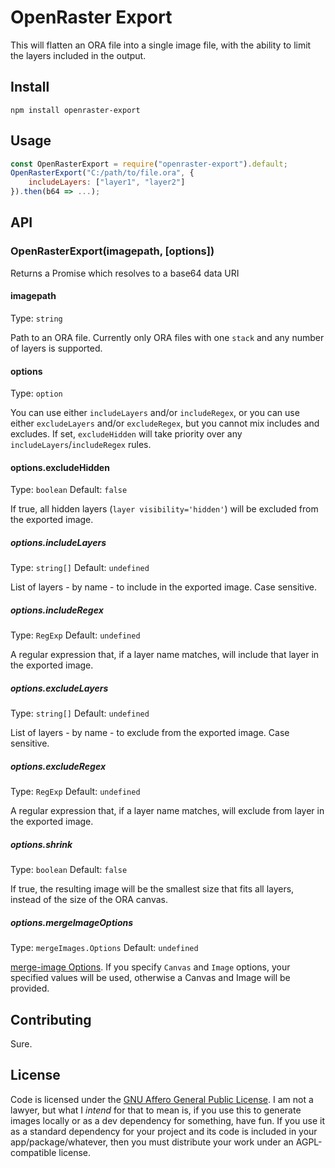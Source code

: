 # OpenRaster Export

This will flatten an ORA file into a single image file, with the ability to limit the layers included in the output.

## Install

```shell
npm install openraster-export
```

## Usage

```js
const OpenRasterExport = require("openraster-export").default;
OpenRasterExport("C:/path/to/file.ora", {
    includeLayers: ["layer1", "layer2"]
}).then(b64 => ...);
```

## API

### OpenRasterExport(imagepath, [options])

Returns a Promise which resolves to a base64 data URI

#### imagepath

Type: `string`

Path to an ORA file. Currently only ORA files with one `stack` and any number of layers is supported.

#### options

Type: `option`

You can use either `includeLayers` and/or `includeRegex`, or you can use either `excludeLayers` and/or `excludeRegex`, but you cannot mix includes and excludes. If set, `excludeHidden` will take priority over any `includeLayers`/`includeRegex` rules.

#### options.excludeHidden

Type: `boolean`
Default: `false`

If true, all hidden layers (`layer visibility='hidden'`) will be excluded from the exported image.

##### options.includeLayers

Type: `string[]`
Default: `undefined`

List of layers - by name - to include in the exported image. Case sensitive.

##### options.includeRegex

Type: `RegExp`
Default: `undefined`

A regular expression that, if a layer name matches, will include that layer in the exported image.

##### options.excludeLayers

Type: `string[]`
Default: `undefined`

List of layers - by name - to exclude from the exported image. Case sensitive.

##### options.excludeRegex

Type: `RegExp`
Default: `undefined`

A regular expression that, if a layer name matches, will exclude from layer in the exported image.

##### options.shrink

Type: `boolean`
Default: `false`

If true, the resulting image will be the smallest size that fits all layers, instead of the size of the ORA canvas.

##### options.mergeImageOptions

Type: `mergeImages.Options`
Default: `undefined`

[merge-image Options](https://github.com/lukechilds/merge-images#api). If you specify `Canvas` and `Image` options, your specified values will be used, otherwise a Canvas and Image will be provided.


## Contributing

Sure.

## License

Code is licensed under the [GNU Affero General Public License](https://www.gnu.org/licenses/agpl-3.0.en.html). I am not a lawyer, but what I *intend* for that to mean is, if you use this to generate images locally or as a dev dependency for something, have fun. If you use it as a standard dependency for your project and its code is included in your app/package/whatever, then you must distribute your work under an AGPL-compatible license.
